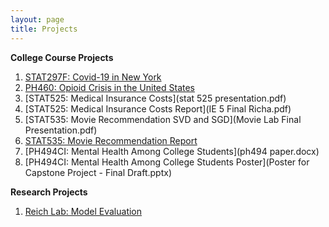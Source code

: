 ```yaml
---
layout: page
title: Projects
---
```


**College Course Projects**
1. [STAT297F: Covid-19 in New York](297F_presentation.pdf)
2. [PH460: Opioid Crisis in the United States](PH460_Final_Project.pdf)
3. [STAT525: Medical Insurance Costs](stat 525 presentation.pdf) 
4. [STAT525: Medical Insurance Costs Report](IE 5 Final Richa.pdf)
5. [STAT535: Movie Recommendation SVD and SGD](Movie Lab Final Presentation.pdf)
6. [STAT535: Movie Recommendation Report](535_Final_Project_Report.pdf)
7. [PH494CI: Mental Health Among College Students](ph494 paper.docx)
8. [PH494CI: Mental Health Among College Students Poster](Poster for Capstone Project - Final Draft.pptx)

**Research Projects**
1. [Reich Lab: Model Evaluation](Final_Presentation.pdf)
 

